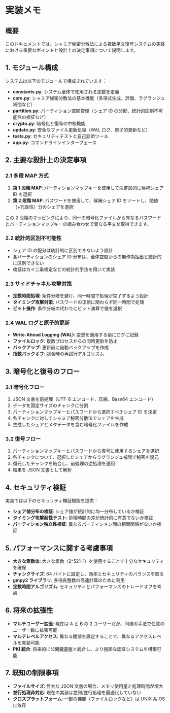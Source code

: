 # 実装メモ

## 概要

このドキュメントでは、シャミア秘密分散法による複数平文復号システムの実装における重要なポイントと設計上の決定事項について説明します。

## 1. モジュール構成

システムは以下のモジュールで構成されています：

- **constants.py**: システム全体で使用される定数を定義
- **core.py**: シャミア秘密分散法の基本機能（多項式生成、評価、ラグランジュ補間など）
- **partition.py**: パーティション空間管理（シェア ID の分配、統計的区別不可能性の検証など）
- **crypto.py**: 暗号化と復号の中核機能
- **update.py**: 安全なファイル更新処理（WAL ログ、原子的更新など）
- **tests.py**: セキュリティテストと自己診断ツール
- **app.py**: コマンドラインインターフェース

## 2. 主要な設計上の決定事項

### 2.1 多段 MAP 方式

1. **第 1 段階 MAP**: パーティションマップキーを使用して決定論的に候補シェア ID を選択
2. **第 2 段階 MAP**: パスワードを使用して、候補シェア ID をソートし、閾値（+冗長性）分のシェアを選択

この 2 段階のマッピングにより、同一の暗号化ファイルから異なるパスワードとパーティションマップキーの組み合わせで異なる平文を取得できます。

### 2.2 統計的区別不可能性

- シェア ID の配分は統計的に区別できないよう設計
- 各パーティションのシェア ID 分布は、全体空間からの無作為抽出と統計的に区別できない
- 検証はカイ二乗検定などの統計的手法を用いて実装

### 2.3 サイドチャネル攻撃対策

- **定数時間処理**: 条件分岐を避け、同一時間で処理が完了するよう設計
- **タイミング攻撃対策**: パスワードの正誤に関わらず同一時間で処理
- **ビット操作**: 条件分岐の代わりにビット演算で値を選択

### 2.4 WAL ログと原子的更新

- **Write-Ahead Logging (WAL)**: 変更を適用する前にログに記録
- **ファイルロック**: 複数プロセスからの同時更新を防止
- **バックアップ**: 更新前に自動バックアップを作成
- **指数バックオフ**: 競合時の再試行アルゴリズム

## 3. 暗号化と復号のフロー

### 3.1 暗号化フロー

1. JSON 文書を前処理（UTF-8 エンコード、圧縮、Base64 エンコード）
2. データを固定サイズのチャンクに分割
3. パーティションマップキーとパスワードから選択すべきシェア ID を決定
4. 各チャンクに対してシャミア秘密分散法でシェアを生成
5. 生成したシェアとメタデータを含む暗号化ファイルを作成

### 3.2 復号フロー

1. パーティションマップキーとパスワードから復号に使用するシェアを選択
2. 各チャンクについて、選択したシェアからラグランジュ補間で秘密を復元
3. 復元したチャンクを結合し、前処理の逆処理を適用
4. 結果を JSON 文書として解析

## 4. セキュリティ検証

実装では以下のセキュリティ検証機能を提供：

- **シェア値分布の検証**: シェア値が統計的に均一分布しているか検証
- **タイミング攻撃耐性テスト**: 処理時間の差が統計的に有意でないか検証
- **パーティション独立性検証**: 異なるパーティション間の相関関係がないか検証

## 5. パフォーマンスに関する考慮事項

- **大きな素数体**: 大きな素数（2^521-1）を使用することで十分なセキュリティを確保
- **チャンクサイズ**: 64 バイトに設定し、効率とセキュリティのバランスを取る
- **gmpy2 ライブラリ**: 多倍長整数の高速計算のために利用
- **定数時間アルゴリズム**: セキュリティとパフォーマンスのトレードオフを考慮

## 6. 将来の拡張性

- **マルチユーザー拡張**: 現在は A と B の 2 ユーザーだが、同様の手法で任意のユーザー数に拡張可能
- **マルチレベルアクセス**: 異なる閾値を設定することで、異なるアクセスレベルを実装可能
- **PKI 統合**: 将来的に公開鍵基盤と統合し、より強固な認証システムを構築可能

## 7. 既知の制限事項

- **ファイルサイズ**: 巨大な JSON 文書の場合、メモリ使用量と処理時間が増大
- **並行処理非対応**: 現在の実装は並列/並行処理を最適化していない
- **クロスプラットフォーム**: 一部の機能（ファイルロックなど）は UNIX 系 OS に依存
